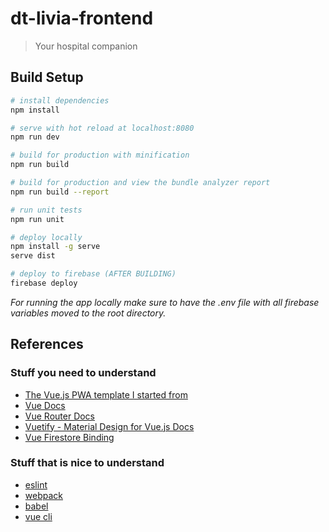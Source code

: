 # dt-livia-frontend

> Your hospital companion

## Build Setup

``` bash
# install dependencies
npm install

# serve with hot reload at localhost:8080
npm run dev

# build for production with minification
npm run build

# build for production and view the bundle analyzer report
npm run build --report

# run unit tests
npm run unit

# deploy locally
npm install -g serve
serve dist

# deploy to firebase (AFTER BUILDING)
firebase deploy
```

_For running the app locally make sure to have the .env file with all firebase variables moved to the root directory._


## References
### Stuff you need to understand
+ [The Vue.js PWA template I started from](https://www.github.com/vuejs-templates/pwa)
+ [Vue Docs](https://vuejs.org/v2/guide/)
+ [Vue Router Docs](https://router.vuejs.org)
+ [Vuetify - Material Design for Vue.js Docs](https://vuetifyjs.com/en/getting-started/quick-start)
+ [Vue Firestore Binding](https://github.com/gdg-tangier/vue-firestore)
### Stuff that is nice to understand
+ [eslint](https://eslint.org)
+ [webpack](http://webpack.github.io)
+ [babel](https://babeljs.io)
+ [vue cli](https://cli.vuejs.org)
